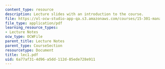 ```yaml
---
content_type: resource
description: Lecture slides with an introduction to the course.
file: https://ol-ocw-studio-app-qa.s3.amazonaws.com/courses/15-301-managerial-psychology-fall-2006/6a77af314d96a5dd112d85ede728e911_lec1.pdf
file_type: application/pdf
learning_resource_types:
- Lecture Notes
ocw_type: OCWFile
parent_title: Lecture Notes
parent_type: CourseSection
resourcetype: Document
title: lec1.pdf
uid: 6a77af31-4d96-a5dd-112d-85ede728e911
---
```

